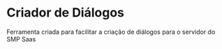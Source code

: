 # Criador de Diálogos

Ferramenta criada para facilitar a criação de diálogos para o servidor do SMP Saas
